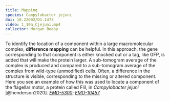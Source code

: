 ```yaml
---
title: Mapping
species: Campylobacter jejuni 
doi: 10.22002/D1.1473
video: 1_10a_Cjejuni.mp4
collector: Morgan Beeby
---
```


To identify the location of a component within a large macromolecular complex, **difference mapping** can be helpful. In this approach, the gene corresponding to that component is either knocked out or a tag, like GFP, is added that will make the protein larger. A sub-tomogram average of the complex is produced and compared to a sub-tomogram average of the complex from wild-type (unmodified) cells. Often, a difference in the structure is visible, corresponding to the missing or altered component. Here you see an example of how this was used to locate a component of the flagellar motor, a protein called FliI, in *Campylobacter jejuni* [@henderson2020]. [*EMD-5300*](https://www.ebi.ac.uk/emdb/entry/5300); [*EMD-10457*](https://www.ebi.ac.uk/emdb/entry/10457)

